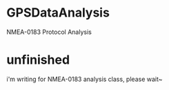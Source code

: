 # GPSDataAnalysis
NMEA-0183 Protocol Analysis

# unfinished  
i'm writing for NMEA-0183 analysis class, please wait~  
